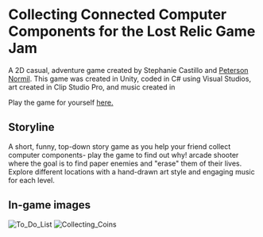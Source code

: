# Collecting Connected Computer Components for the Lost Relic Game Jam
A 2D casual, adventure game created by Stephanie Castillo and [Peterson Normil](https://www.linkedin.com/in/peterson-normil-45a24a61/).
This game was created in Unity, coded in C# using Visual Studios, art created in Clip Studio Pro, and music created in 

Play the game for yourself [here.](https://staillogaming.itch.io/collecting-connected-computer-components)

## Storyline
A short, funny, top-down story game as you help your friend collect computer components- play the game to find out why!
arcade shooter where the goal is to find paper enemies and "erase" them of their lives. Explore different locations with a hand-drawn art style and engaging music for each level.

## In-game images
![To_Do_List](https://img.itch.zone/aW1hZ2UvMTU4MDY2OC85MjM0NTE3LnBuZw==/original/KUepwC.png)
![Collecting_Coins](https://img.itch.zone/aW1hZ2UvMTU4MDY2OC85MjM0NTE5LnBuZw==/original/o7PuCM.png)

 
